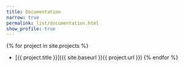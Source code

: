 ```yaml
---
title: Documentation
narrow: true
permalink: list/documentation.html
show_profile: true
---
```


{% for project in site.projects %}
- [{{ project.title }}]({{ site.baseurl }}{{ project.url }})
{% endfor %}
